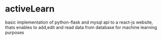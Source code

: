 # activeLearn
basic implementation of python-flask and mysql api to a react-js website, thats enables to add,edit and read data from database for machine learning purposes
